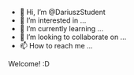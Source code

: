 - 👋 Hi, I’m @DariuszStudent
- 👀 I’m interested in ...
- 🌱 I’m currently learning ...
- 💞️ I’m looking to collaborate on ...
- 📫 How to reach me ...

Welcome! :D

<!---
DariuszStudent/DariuszStudent is a ✨ special ✨ repository because its `README.md` (this file) appears on your GitHub profile.
You can click the Preview link to take a look at your changes.
--->
